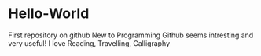# Hello-World
First repository on github
New to Programming
Github seems intresting and very useful!
I love Reading, Travelling, Calligraphy
